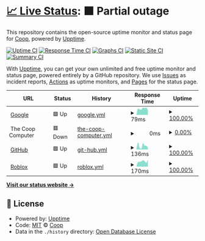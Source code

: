 # [📈 Live Status](https://CoopPlayzz.github.io/CoopWebsitesUptime): <!--live status--> **🟧 Partial outage**

This repository contains the open-source uptime monitor and status page for [Coop](coopos.github.io/CoopOS), powered by [Upptime](https://github.com/upptime/upptime).

[![Uptime CI](https://github.com/CoopPlayzz/CoopWebsitesUptime/workflows/Uptime%20CI/badge.svg)](https://github.com/CoopPlayzz/CoopWebsitesUptime/actions?query=workflow%3A%22Uptime+CI%22)
[![Response Time CI](https://github.com/CoopPlayzz/CoopWebsitesUptime/workflows/Response%20Time%20CI/badge.svg)](https://github.com/CoopPlayzz/CoopWebsitesUptime/actions?query=workflow%3A%22Response+Time+CI%22)
[![Graphs CI](https://github.com/CoopPlayzz/CoopWebsitesUptime/workflows/Graphs%20CI/badge.svg)](https://github.com/CoopPlayzz/CoopWebsitesUptime/actions?query=workflow%3A%22Graphs+CI%22)
[![Static Site CI](https://github.com/CoopPlayzz/CoopWebsitesUptime/workflows/Static%20Site%20CI/badge.svg)](https://github.com/CoopPlayzz/CoopWebsitesUptime/actions?query=workflow%3A%22Static+Site+CI%22)
[![Summary CI](https://github.com/CoopPlayzz/CoopWebsitesUptime/workflows/Summary%20CI/badge.svg)](https://github.com/CoopPlayzz/CoopWebsitesUptime/actions?query=workflow%3A%22Summary+CI%22)

With [Upptime](https://upptime.js.org), you can get your own unlimited and free uptime monitor and status page, powered entirely by a GitHub repository. We use [Issues](https://github.com/CoopPlayzz/CoopWebsitesUptime/issues) as incident reports, [Actions](https://github.com/CoopPlayzz/CoopWebsitesUptime/actions) as uptime monitors, and [Pages](https://CoopPlayzz.github.io/CoopWebsitesUptime) for the status page.

<!--start: status pages-->
<!-- This summary is generated by Upptime (https://github.com/upptime/upptime) -->
<!-- Do not edit this manually, your changes will be overwritten -->
<!-- prettier-ignore -->
| URL | Status | History | Response Time | Uptime |
| --- | ------ | ------- | ------------- | ------ |
| <img alt="" src="https://icons.duckduckgo.com/ip3/www.google.com.ico" height="13"> [Google](https://www.google.com) | 🟩 Up | [google.yml](https://github.com/CoopPlayzz/CoopWebsitesUptime/commits/HEAD/history/google.yml) | <details><summary><img alt="Response time graph" src="./graphs/google/response-time-week.png" height="20"> 79ms</summary><br><a href="https://CoopPlayzz.github.io/CoopWebsitesUptime/history/google"><img alt="Response time 102" src="https://img.shields.io/endpoint?url=https%3A%2F%2Fraw.githubusercontent.com%2FCoopPlayzz%2FCoopWebsitesUptime%2FHEAD%2Fapi%2Fgoogle%2Fresponse-time.json"></a><br><a href="https://CoopPlayzz.github.io/CoopWebsitesUptime/history/google"><img alt="24-hour response time 58" src="https://img.shields.io/endpoint?url=https%3A%2F%2Fraw.githubusercontent.com%2FCoopPlayzz%2FCoopWebsitesUptime%2FHEAD%2Fapi%2Fgoogle%2Fresponse-time-day.json"></a><br><a href="https://CoopPlayzz.github.io/CoopWebsitesUptime/history/google"><img alt="7-day response time 79" src="https://img.shields.io/endpoint?url=https%3A%2F%2Fraw.githubusercontent.com%2FCoopPlayzz%2FCoopWebsitesUptime%2FHEAD%2Fapi%2Fgoogle%2Fresponse-time-week.json"></a><br><a href="https://CoopPlayzz.github.io/CoopWebsitesUptime/history/google"><img alt="30-day response time 151" src="https://img.shields.io/endpoint?url=https%3A%2F%2Fraw.githubusercontent.com%2FCoopPlayzz%2FCoopWebsitesUptime%2FHEAD%2Fapi%2Fgoogle%2Fresponse-time-month.json"></a><br><a href="https://CoopPlayzz.github.io/CoopWebsitesUptime/history/google"><img alt="1-year response time 102" src="https://img.shields.io/endpoint?url=https%3A%2F%2Fraw.githubusercontent.com%2FCoopPlayzz%2FCoopWebsitesUptime%2FHEAD%2Fapi%2Fgoogle%2Fresponse-time-year.json"></a></details> | <details><summary><a href="https://CoopPlayzz.github.io/CoopWebsitesUptime/history/google">100.00%</a></summary><a href="https://CoopPlayzz.github.io/CoopWebsitesUptime/history/google"><img alt="All-time uptime 100.00%" src="https://img.shields.io/endpoint?url=https%3A%2F%2Fraw.githubusercontent.com%2FCoopPlayzz%2FCoopWebsitesUptime%2FHEAD%2Fapi%2Fgoogle%2Fuptime.json"></a><br><a href="https://CoopPlayzz.github.io/CoopWebsitesUptime/history/google"><img alt="24-hour uptime 100.00%" src="https://img.shields.io/endpoint?url=https%3A%2F%2Fraw.githubusercontent.com%2FCoopPlayzz%2FCoopWebsitesUptime%2FHEAD%2Fapi%2Fgoogle%2Fuptime-day.json"></a><br><a href="https://CoopPlayzz.github.io/CoopWebsitesUptime/history/google"><img alt="7-day uptime 100.00%" src="https://img.shields.io/endpoint?url=https%3A%2F%2Fraw.githubusercontent.com%2FCoopPlayzz%2FCoopWebsitesUptime%2FHEAD%2Fapi%2Fgoogle%2Fuptime-week.json"></a><br><a href="https://CoopPlayzz.github.io/CoopWebsitesUptime/history/google"><img alt="30-day uptime 100.00%" src="https://img.shields.io/endpoint?url=https%3A%2F%2Fraw.githubusercontent.com%2FCoopPlayzz%2FCoopWebsitesUptime%2FHEAD%2Fapi%2Fgoogle%2Fuptime-month.json"></a><br><a href="https://CoopPlayzz.github.io/CoopWebsitesUptime/history/google"><img alt="1-year uptime 100.00%" src="https://img.shields.io/endpoint?url=https%3A%2F%2Fraw.githubusercontent.com%2FCoopPlayzz%2FCoopWebsitesUptime%2FHEAD%2Fapi%2Fgoogle%2Fuptime-year.json"></a></details>
| <img alt="" src="https://icons.duckduckgo.com/ip3/.ico" height="13"> The Coop Computer | 🟥 Down | [the-coop-computer.yml](https://github.com/CoopPlayzz/CoopWebsitesUptime/commits/HEAD/history/the-coop-computer.yml) | <details><summary><img alt="Response time graph" src="./graphs/the-coop-computer/response-time-week.png" height="20"> 0ms</summary><br><a href="https://CoopPlayzz.github.io/CoopWebsitesUptime/history/the-coop-computer"><img alt="Response time 808" src="https://img.shields.io/endpoint?url=https%3A%2F%2Fraw.githubusercontent.com%2FCoopPlayzz%2FCoopWebsitesUptime%2FHEAD%2Fapi%2Fthe-coop-computer%2Fresponse-time.json"></a><br><a href="https://CoopPlayzz.github.io/CoopWebsitesUptime/history/the-coop-computer"><img alt="24-hour response time 0" src="https://img.shields.io/endpoint?url=https%3A%2F%2Fraw.githubusercontent.com%2FCoopPlayzz%2FCoopWebsitesUptime%2FHEAD%2Fapi%2Fthe-coop-computer%2Fresponse-time-day.json"></a><br><a href="https://CoopPlayzz.github.io/CoopWebsitesUptime/history/the-coop-computer"><img alt="7-day response time 0" src="https://img.shields.io/endpoint?url=https%3A%2F%2Fraw.githubusercontent.com%2FCoopPlayzz%2FCoopWebsitesUptime%2FHEAD%2Fapi%2Fthe-coop-computer%2Fresponse-time-week.json"></a><br><a href="https://CoopPlayzz.github.io/CoopWebsitesUptime/history/the-coop-computer"><img alt="30-day response time 0" src="https://img.shields.io/endpoint?url=https%3A%2F%2Fraw.githubusercontent.com%2FCoopPlayzz%2FCoopWebsitesUptime%2FHEAD%2Fapi%2Fthe-coop-computer%2Fresponse-time-month.json"></a><br><a href="https://CoopPlayzz.github.io/CoopWebsitesUptime/history/the-coop-computer"><img alt="1-year response time 808" src="https://img.shields.io/endpoint?url=https%3A%2F%2Fraw.githubusercontent.com%2FCoopPlayzz%2FCoopWebsitesUptime%2FHEAD%2Fapi%2Fthe-coop-computer%2Fresponse-time-year.json"></a></details> | <details><summary><a href="https://CoopPlayzz.github.io/CoopWebsitesUptime/history/the-coop-computer">0.00%</a></summary><a href="https://CoopPlayzz.github.io/CoopWebsitesUptime/history/the-coop-computer"><img alt="All-time uptime 35.23%" src="https://img.shields.io/endpoint?url=https%3A%2F%2Fraw.githubusercontent.com%2FCoopPlayzz%2FCoopWebsitesUptime%2FHEAD%2Fapi%2Fthe-coop-computer%2Fuptime.json"></a><br><a href="https://CoopPlayzz.github.io/CoopWebsitesUptime/history/the-coop-computer"><img alt="24-hour uptime 0.00%" src="https://img.shields.io/endpoint?url=https%3A%2F%2Fraw.githubusercontent.com%2FCoopPlayzz%2FCoopWebsitesUptime%2FHEAD%2Fapi%2Fthe-coop-computer%2Fuptime-day.json"></a><br><a href="https://CoopPlayzz.github.io/CoopWebsitesUptime/history/the-coop-computer"><img alt="7-day uptime 0.00%" src="https://img.shields.io/endpoint?url=https%3A%2F%2Fraw.githubusercontent.com%2FCoopPlayzz%2FCoopWebsitesUptime%2FHEAD%2Fapi%2Fthe-coop-computer%2Fuptime-week.json"></a><br><a href="https://CoopPlayzz.github.io/CoopWebsitesUptime/history/the-coop-computer"><img alt="30-day uptime 3.96%" src="https://img.shields.io/endpoint?url=https%3A%2F%2Fraw.githubusercontent.com%2FCoopPlayzz%2FCoopWebsitesUptime%2FHEAD%2Fapi%2Fthe-coop-computer%2Fuptime-month.json"></a><br><a href="https://CoopPlayzz.github.io/CoopWebsitesUptime/history/the-coop-computer"><img alt="1-year uptime 35.23%" src="https://img.shields.io/endpoint?url=https%3A%2F%2Fraw.githubusercontent.com%2FCoopPlayzz%2FCoopWebsitesUptime%2FHEAD%2Fapi%2Fthe-coop-computer%2Fuptime-year.json"></a></details>
| <img alt="" src="https://icons.duckduckgo.com/ip3/github.com.ico" height="13"> [GitHub](https://github.com/) | 🟩 Up | [git-hub.yml](https://github.com/CoopPlayzz/CoopWebsitesUptime/commits/HEAD/history/git-hub.yml) | <details><summary><img alt="Response time graph" src="./graphs/git-hub/response-time-week.png" height="20"> 136ms</summary><br><a href="https://CoopPlayzz.github.io/CoopWebsitesUptime/history/git-hub"><img alt="Response time 244" src="https://img.shields.io/endpoint?url=https%3A%2F%2Fraw.githubusercontent.com%2FCoopPlayzz%2FCoopWebsitesUptime%2FHEAD%2Fapi%2Fgit-hub%2Fresponse-time.json"></a><br><a href="https://CoopPlayzz.github.io/CoopWebsitesUptime/history/git-hub"><img alt="24-hour response time 68" src="https://img.shields.io/endpoint?url=https%3A%2F%2Fraw.githubusercontent.com%2FCoopPlayzz%2FCoopWebsitesUptime%2FHEAD%2Fapi%2Fgit-hub%2Fresponse-time-day.json"></a><br><a href="https://CoopPlayzz.github.io/CoopWebsitesUptime/history/git-hub"><img alt="7-day response time 136" src="https://img.shields.io/endpoint?url=https%3A%2F%2Fraw.githubusercontent.com%2FCoopPlayzz%2FCoopWebsitesUptime%2FHEAD%2Fapi%2Fgit-hub%2Fresponse-time-week.json"></a><br><a href="https://CoopPlayzz.github.io/CoopWebsitesUptime/history/git-hub"><img alt="30-day response time 148" src="https://img.shields.io/endpoint?url=https%3A%2F%2Fraw.githubusercontent.com%2FCoopPlayzz%2FCoopWebsitesUptime%2FHEAD%2Fapi%2Fgit-hub%2Fresponse-time-month.json"></a><br><a href="https://CoopPlayzz.github.io/CoopWebsitesUptime/history/git-hub"><img alt="1-year response time 244" src="https://img.shields.io/endpoint?url=https%3A%2F%2Fraw.githubusercontent.com%2FCoopPlayzz%2FCoopWebsitesUptime%2FHEAD%2Fapi%2Fgit-hub%2Fresponse-time-year.json"></a></details> | <details><summary><a href="https://CoopPlayzz.github.io/CoopWebsitesUptime/history/git-hub">100.00%</a></summary><a href="https://CoopPlayzz.github.io/CoopWebsitesUptime/history/git-hub"><img alt="All-time uptime 93.81%" src="https://img.shields.io/endpoint?url=https%3A%2F%2Fraw.githubusercontent.com%2FCoopPlayzz%2FCoopWebsitesUptime%2FHEAD%2Fapi%2Fgit-hub%2Fuptime.json"></a><br><a href="https://CoopPlayzz.github.io/CoopWebsitesUptime/history/git-hub"><img alt="24-hour uptime 100.00%" src="https://img.shields.io/endpoint?url=https%3A%2F%2Fraw.githubusercontent.com%2FCoopPlayzz%2FCoopWebsitesUptime%2FHEAD%2Fapi%2Fgit-hub%2Fuptime-day.json"></a><br><a href="https://CoopPlayzz.github.io/CoopWebsitesUptime/history/git-hub"><img alt="7-day uptime 100.00%" src="https://img.shields.io/endpoint?url=https%3A%2F%2Fraw.githubusercontent.com%2FCoopPlayzz%2FCoopWebsitesUptime%2FHEAD%2Fapi%2Fgit-hub%2Fuptime-week.json"></a><br><a href="https://CoopPlayzz.github.io/CoopWebsitesUptime/history/git-hub"><img alt="30-day uptime 100.00%" src="https://img.shields.io/endpoint?url=https%3A%2F%2Fraw.githubusercontent.com%2FCoopPlayzz%2FCoopWebsitesUptime%2FHEAD%2Fapi%2Fgit-hub%2Fuptime-month.json"></a><br><a href="https://CoopPlayzz.github.io/CoopWebsitesUptime/history/git-hub"><img alt="1-year uptime 93.81%" src="https://img.shields.io/endpoint?url=https%3A%2F%2Fraw.githubusercontent.com%2FCoopPlayzz%2FCoopWebsitesUptime%2FHEAD%2Fapi%2Fgit-hub%2Fuptime-year.json"></a></details>
| <img alt="" src="https://icons.duckduckgo.com/ip3/www.roblox.com.ico" height="13"> [Roblox](https://www.roblox.com/) | 🟩 Up | [roblox.yml](https://github.com/CoopPlayzz/CoopWebsitesUptime/commits/HEAD/history/roblox.yml) | <details><summary><img alt="Response time graph" src="./graphs/roblox/response-time-week.png" height="20"> 170ms</summary><br><a href="https://CoopPlayzz.github.io/CoopWebsitesUptime/history/roblox"><img alt="Response time 353" src="https://img.shields.io/endpoint?url=https%3A%2F%2Fraw.githubusercontent.com%2FCoopPlayzz%2FCoopWebsitesUptime%2FHEAD%2Fapi%2Froblox%2Fresponse-time.json"></a><br><a href="https://CoopPlayzz.github.io/CoopWebsitesUptime/history/roblox"><img alt="24-hour response time 215" src="https://img.shields.io/endpoint?url=https%3A%2F%2Fraw.githubusercontent.com%2FCoopPlayzz%2FCoopWebsitesUptime%2FHEAD%2Fapi%2Froblox%2Fresponse-time-day.json"></a><br><a href="https://CoopPlayzz.github.io/CoopWebsitesUptime/history/roblox"><img alt="7-day response time 170" src="https://img.shields.io/endpoint?url=https%3A%2F%2Fraw.githubusercontent.com%2FCoopPlayzz%2FCoopWebsitesUptime%2FHEAD%2Fapi%2Froblox%2Fresponse-time-week.json"></a><br><a href="https://CoopPlayzz.github.io/CoopWebsitesUptime/history/roblox"><img alt="30-day response time 217" src="https://img.shields.io/endpoint?url=https%3A%2F%2Fraw.githubusercontent.com%2FCoopPlayzz%2FCoopWebsitesUptime%2FHEAD%2Fapi%2Froblox%2Fresponse-time-month.json"></a><br><a href="https://CoopPlayzz.github.io/CoopWebsitesUptime/history/roblox"><img alt="1-year response time 353" src="https://img.shields.io/endpoint?url=https%3A%2F%2Fraw.githubusercontent.com%2FCoopPlayzz%2FCoopWebsitesUptime%2FHEAD%2Fapi%2Froblox%2Fresponse-time-year.json"></a></details> | <details><summary><a href="https://CoopPlayzz.github.io/CoopWebsitesUptime/history/roblox">100.00%</a></summary><a href="https://CoopPlayzz.github.io/CoopWebsitesUptime/history/roblox"><img alt="All-time uptime 99.98%" src="https://img.shields.io/endpoint?url=https%3A%2F%2Fraw.githubusercontent.com%2FCoopPlayzz%2FCoopWebsitesUptime%2FHEAD%2Fapi%2Froblox%2Fuptime.json"></a><br><a href="https://CoopPlayzz.github.io/CoopWebsitesUptime/history/roblox"><img alt="24-hour uptime 100.00%" src="https://img.shields.io/endpoint?url=https%3A%2F%2Fraw.githubusercontent.com%2FCoopPlayzz%2FCoopWebsitesUptime%2FHEAD%2Fapi%2Froblox%2Fuptime-day.json"></a><br><a href="https://CoopPlayzz.github.io/CoopWebsitesUptime/history/roblox"><img alt="7-day uptime 100.00%" src="https://img.shields.io/endpoint?url=https%3A%2F%2Fraw.githubusercontent.com%2FCoopPlayzz%2FCoopWebsitesUptime%2FHEAD%2Fapi%2Froblox%2Fuptime-week.json"></a><br><a href="https://CoopPlayzz.github.io/CoopWebsitesUptime/history/roblox"><img alt="30-day uptime 100.00%" src="https://img.shields.io/endpoint?url=https%3A%2F%2Fraw.githubusercontent.com%2FCoopPlayzz%2FCoopWebsitesUptime%2FHEAD%2Fapi%2Froblox%2Fuptime-month.json"></a><br><a href="https://CoopPlayzz.github.io/CoopWebsitesUptime/history/roblox"><img alt="1-year uptime 99.98%" src="https://img.shields.io/endpoint?url=https%3A%2F%2Fraw.githubusercontent.com%2FCoopPlayzz%2FCoopWebsitesUptime%2FHEAD%2Fapi%2Froblox%2Fuptime-year.json"></a></details>

<!--end: status pages-->

[**Visit our status website →**](https://CoopPlayzz.github.io/CoopWebsitesUptime)

## 📄 License

- Powered by: [Upptime](https://github.com/upptime/upptime)
- Code: [MIT](./LICENSE) © [Coop](coopos.github.io/CoopOS)
- Data in the `./history` directory: [Open Database License](https://opendatacommons.org/licenses/odbl/1-0/)
